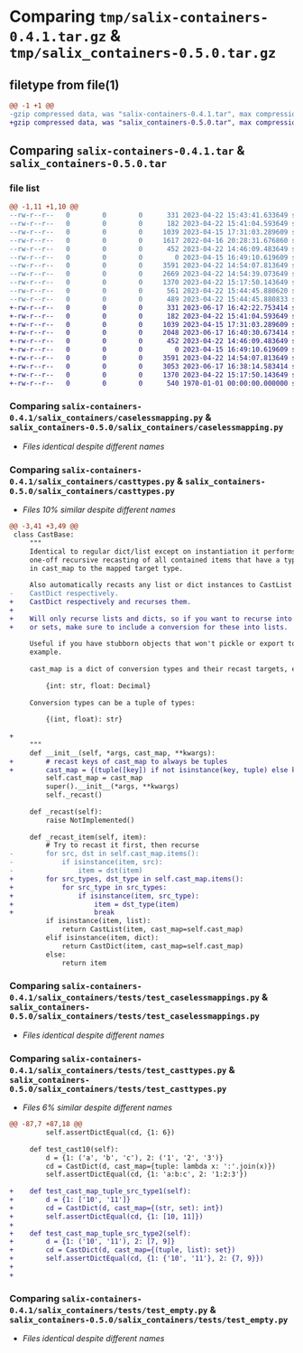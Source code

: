 # Comparing `tmp/salix-containers-0.4.1.tar.gz` & `tmp/salix_containers-0.5.0.tar.gz`

## filetype from file(1)

```diff
@@ -1 +1 @@
-gzip compressed data, was "salix-containers-0.4.1.tar", max compression
+gzip compressed data, was "salix_containers-0.5.0.tar", max compression
```

## Comparing `salix-containers-0.4.1.tar` & `salix_containers-0.5.0.tar`

### file list

```diff
@@ -1,11 +1,10 @@
--rw-r--r--   0        0        0      331 2023-04-22 15:43:41.633649 salix-containers-0.4.1/pyproject.toml
--rw-r--r--   0        0        0      182 2023-04-22 15:41:04.593649 salix-containers-0.4.1/salix_containers/__init__.py
--rw-r--r--   0        0        0     1039 2023-04-15 17:31:03.289609 salix-containers-0.4.1/salix_containers/caselessmapping.py
--rw-r--r--   0        0        0     1617 2022-04-16 20:28:31.676860 salix-containers-0.4.1/salix_containers/casttypes.py
--rw-r--r--   0        0        0      452 2023-04-22 14:46:09.483649 salix-containers-0.4.1/salix_containers/empty.py
--rw-r--r--   0        0        0        0 2023-04-15 16:49:10.619609 salix-containers-0.4.1/salix_containers/tests/__init__.py
--rw-r--r--   0        0        0     3591 2023-04-22 14:54:07.813649 salix-containers-0.4.1/salix_containers/tests/test_caselessmappings.py
--rw-r--r--   0        0        0     2669 2023-04-22 14:54:39.073649 salix-containers-0.4.1/salix_containers/tests/test_casttypes.py
--rw-r--r--   0        0        0     1370 2023-04-22 15:17:50.143649 salix-containers-0.4.1/salix_containers/tests/test_empty.py
--rw-r--r--   0        0        0      561 2023-04-22 15:44:45.880620 salix-containers-0.4.1/setup.py
--rw-r--r--   0        0        0      489 2023-04-22 15:44:45.880833 salix-containers-0.4.1/PKG-INFO
+-rw-r--r--   0        0        0      331 2023-06-17 16:42:22.753414 salix_containers-0.5.0/pyproject.toml
+-rw-r--r--   0        0        0      182 2023-04-22 15:41:04.593649 salix_containers-0.5.0/salix_containers/__init__.py
+-rw-r--r--   0        0        0     1039 2023-04-15 17:31:03.289609 salix_containers-0.5.0/salix_containers/caselessmapping.py
+-rw-r--r--   0        0        0     2048 2023-06-17 16:40:30.673414 salix_containers-0.5.0/salix_containers/casttypes.py
+-rw-r--r--   0        0        0      452 2023-04-22 14:46:09.483649 salix_containers-0.5.0/salix_containers/empty.py
+-rw-r--r--   0        0        0        0 2023-04-15 16:49:10.619609 salix_containers-0.5.0/salix_containers/tests/__init__.py
+-rw-r--r--   0        0        0     3591 2023-04-22 14:54:07.813649 salix_containers-0.5.0/salix_containers/tests/test_caselessmappings.py
+-rw-r--r--   0        0        0     3053 2023-06-17 16:38:14.583414 salix_containers-0.5.0/salix_containers/tests/test_casttypes.py
+-rw-r--r--   0        0        0     1370 2023-04-22 15:17:50.143649 salix_containers-0.5.0/salix_containers/tests/test_empty.py
+-rw-r--r--   0        0        0      540 1970-01-01 00:00:00.000000 salix_containers-0.5.0/PKG-INFO
```

### Comparing `salix-containers-0.4.1/salix_containers/caselessmapping.py` & `salix_containers-0.5.0/salix_containers/caselessmapping.py`

 * *Files identical despite different names*

### Comparing `salix-containers-0.4.1/salix_containers/casttypes.py` & `salix_containers-0.5.0/salix_containers/casttypes.py`

 * *Files 10% similar despite different names*

```diff
@@ -3,41 +3,49 @@
 class CastBase:
     """
     Identical to regular dict/list except on instantiation it performs a
     one-off recursive recasting of all contained items that have a type listed
     in cast_map to the mapped target type.
 
     Also automatically recasts any list or dict instances to CastList and
-    CastDict respectively.
+    CastDict respectively and recurses them.
+
+    Will only recurse lists and dicts, so if you want to recurse into tuples
+    or sets, make sure to include a conversion for these into lists.
 
     Useful if you have stubborn objects that won't pickle or export to json for
     example.
 
     cast_map is a dict of conversion types and their recast targets, e.g.:
 
         {int: str, float: Decimal}
 
     Conversion types can be a tuple of types:
 
         {(int, float): str}
 
+
     """
     def __init__(self, *args, cast_map, **kwargs):
+        # recast keys of cast_map to always be tuples
+        cast_map = {(tuple([key]) if not isinstance(key, tuple) else key): value for key, value in cast_map.items()}
         self.cast_map = cast_map
         super().__init__(*args, **kwargs)
         self._recast()
 
     def _recast(self):
         raise NotImplemented()
 
     def _recast_item(self, item):
         # Try to recast it first, then recurse
-        for src, dst in self.cast_map.items():
-            if isinstance(item, src):
-                item = dst(item)
+        for src_types, dst_type in self.cast_map.items():
+            for src_type in src_types:
+                if isinstance(item, src_type):
+                    item = dst_type(item)
+                    break
         if isinstance(item, list):
             return CastList(item, cast_map=self.cast_map)
         elif isinstance(item, dict):
             return CastDict(item, cast_map=self.cast_map)
         else:
             return item
```

### Comparing `salix-containers-0.4.1/salix_containers/tests/test_caselessmappings.py` & `salix_containers-0.5.0/salix_containers/tests/test_caselessmappings.py`

 * *Files identical despite different names*

### Comparing `salix-containers-0.4.1/salix_containers/tests/test_casttypes.py` & `salix_containers-0.5.0/salix_containers/tests/test_casttypes.py`

 * *Files 6% similar despite different names*

```diff
@@ -87,7 +87,18 @@
         self.assertDictEqual(cd, {1: 6})
 
     def test_cast10(self):
         d = {1: ('a', 'b', 'c'), 2: ('1', '2', '3')}
         cd = CastDict(d, cast_map={tuple: lambda x: ':'.join(x)})
         self.assertDictEqual(cd, {1: 'a:b:c', 2: '1:2:3'})
 
+    def test_cast_map_tuple_src_type1(self):
+        d = {1: ['10', '11']}
+        cd = CastDict(d, cast_map={(str, set): int})
+        self.assertDictEqual(cd, {1: [10, 11]})
+
+    def test_cast_map_tuple_src_type2(self):
+        d = {1: ('10', '11'), 2: [7, 9]}
+        cd = CastDict(d, cast_map={(tuple, list): set})
+        self.assertDictEqual(cd, {1: {'10', '11'}, 2: {7, 9}})
+
+
```

### Comparing `salix-containers-0.4.1/salix_containers/tests/test_empty.py` & `salix_containers-0.5.0/salix_containers/tests/test_empty.py`

 * *Files identical despite different names*

